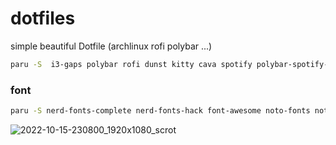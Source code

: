 # dotfiles
simple beautiful Dotfile (archlinux rofi polybar ...)

```bash
paru -S  i3-gaps polybar rofi dunst kitty cava spotify polybar-spotify-module 
```

### font
```bash
paru -S nerd-fonts-complete nerd-fonts-hack font-awesome noto-fonts noto-fonts-cjk noto-fonts-emoji ttf-sarasa-gothic
```


![2022-10-15-230800_1920x1080_scrot](https://user-images.githubusercontent.com/18731946/195996817-500f5419-d272-40ee-9bbd-19a4b707ee86.png)
